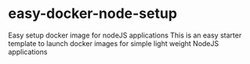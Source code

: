 # easy-docker-node-setup
Easy setup docker image for nodeJS applications
This is an easy starter template to launch docker images for simple light weight NodeJS applications
